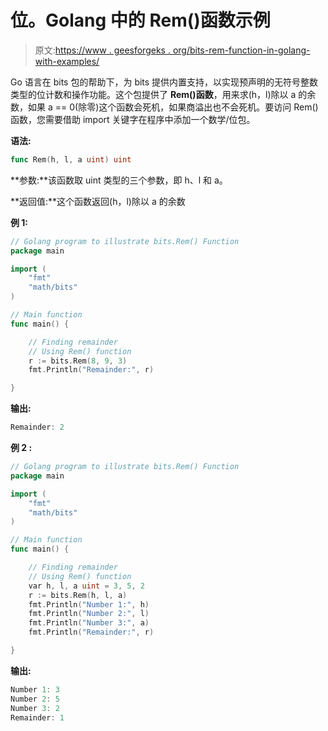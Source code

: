 # 位。Golang 中的 Rem()函数示例

> 原文:[https://www . geesforgeks . org/bits-rem-function-in-golang-with-examples/](https://www.geeksforgeeks.org/bits-rem-function-in-golang-with-examples/)

Go 语言在 bits 包的帮助下，为 bits 提供内置支持，以实现预声明的无符号整数类型的位计数和操作功能。这个包提供了 **Rem()函数**，用来求(h，l)除以 a 的余数，如果 a == 0(除零)这个函数会死机，如果商溢出也不会死机。要访问 Rem()函数，您需要借助 import 关键字在程序中添加一个数学/位包。

**语法:**

```go
func Rem(h, l, a uint) uint
```

**参数:**该函数取 uint 类型的三个参数，即 h、l 和 a。

**返回值:**这个函数返回(h，l)除以 a 的余数

**例 1:**

```go
// Golang program to illustrate bits.Rem() Function
package main

import (
    "fmt"
    "math/bits"
)

// Main function
func main() {

    // Finding remainder
    // Using Rem() function
    r := bits.Rem(8, 9, 3)
    fmt.Println("Remainder:", r)

}
```

**输出:**

```go
Remainder: 2
```

**例 2 :**

```go
// Golang program to illustrate bits.Rem() Function
package main

import (
    "fmt"
    "math/bits"
)

// Main function
func main() {

    // Finding remainder
    // Using Rem() function
    var h, l, a uint = 3, 5, 2
    r := bits.Rem(h, l, a)
    fmt.Println("Number 1:", h)
    fmt.Println("Number 2:", l)
    fmt.Println("Number 3:", a)
    fmt.Println("Remainder:", r)

}
```

**输出:**

```go
Number 1: 3
Number 2: 5
Number 3: 2
Remainder: 1

```